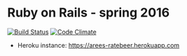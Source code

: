 # Ruby on Rails - spring 2016

[![Build Status](https://travis-ci.org/areee/TheMightyWadror.svg?branch=master)](https://travis-ci.org/areee/TheMightyWadror)
[![Code Climate](https://codeclimate.com/github/areee/TheMightyWadror/badges/gpa.svg)](https://codeclimate.com/github/areee/TheMightyWadror)

- Heroku instance: https://arees-ratebeer.herokuapp.com
